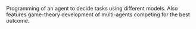 Programming of an agent to decide tasks using different models. Also features game-theory development of multi-agents competing for the best outcome.

